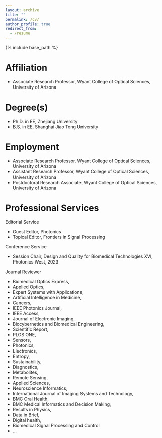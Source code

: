 ```yaml
---
layout: archive
title: ""
permalink: /cv/
author_profile: true
redirect_from:
  - /resume
---
```


{% include base_path %}

###

Affiliation
======
* Associate Research Professor, Wyant College of Optical Sciences, University of Arizona

Degree(s)
======
* Ph.D. in EE, Zhejiang University
* B.S. in EE, Shanghai Jiao Tong University

Employment
======
* Associate Research Professor, Wyant College of Optical Sciences, University of Arizona
* Assistant Research Professor, Wyant College of Optical Sciences, University of Arizona
* Postdoctoral Research Associate, Wyant College of Optical Sciences, University of Arizona

Professional Services
======

Editorial Service
* Guest Editor, Photonics
* Topical Editor, Frontiers in Signal Processing

Conference Service
* Session Chair, Design and Quality for Biomedical Technologies XVI, Photonics West, 2023
  
Journal Reviewer
*   Biomedical Optics Express, 
*   Applied Optics, 
*   Expert Systems with Applications, 
*   Artificial Intelligence in Medicine, 
*   Cancers, 
*   IEEE Photonics Journal, 
*   IEEE Access, 
*   Journal of Electronic Imaging, 
*   Biocybernetics and Biomedical Engineering,
*   Scientific Report,
*   PLOS ONE,
*   Sensors, 
*   Photonics, 
*   Electronics, 
*   Entropy, 
*   Sustainability, 
*   Diagnostics, 
*   Metabolites, 
*   Remote Sensing, 
*   Applied Sciences, 
*   Neuroscience Informatics, 
*   International Journal of Imaging Systems and Technology, 
*   BMC Oral Health, 
*   BMC Medical Informatics and Decision Making, 
*   Results in Physics, 
*   Data in Brief, 
*   Digital health,
*   Biomedical Signal Processing and Control
*   ...
